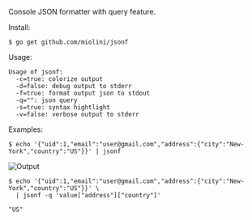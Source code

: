 Console JSON formatter with query feature.

Install:

```$ go get github.com/miolini/jsonf```

Usage:

```
Usage of jsonf:
  -c=true: colorize output
  -d=false: debug output to stderr
  -f=true: format output json to stdout
  -q="": json query
  -s=true: syntax hightlight
  -v=false: verbose output to stderr
```

Examples:

```
$ echo '{"uid":1,"email":"user@gmail.com","address":{"city":"New-York","country":"US"}}' | jsonf
```
 
![Output](https://cdn.rawgit.com/miolini/jsonf/master/output.png "Output")

 
```
$ echo '{"uid":1,"email":"user@gmail.com","address":{"city":"New-York","country":"US"}}' \
  | jsonf -q 'value["address"]["country"]'
```

```
"US"
```

